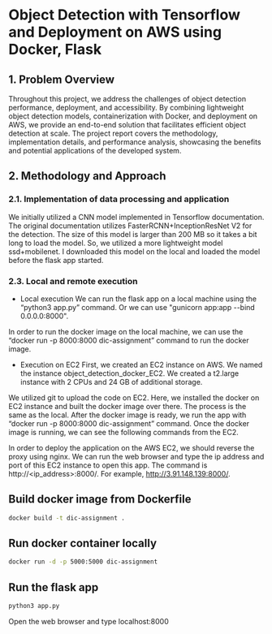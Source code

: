 # Object Detection with Tensorflow and Deployment on AWS using Docker, Flask
## 1. Problem Overview
Throughout this project, we address the challenges of object detection performance, deployment, and accessibility. By combining lightweight object detection models, containerization with Docker, and deployment on AWS, we provide an end-to-end solution that facilitates efficient object detection at scale. The project report covers the methodology, implementation details, and performance analysis, showcasing the benefits and potential applications of the developed system.

## 2. Methodology and Approach
### 2.1. Implementation of data processing and application
We initially utilized a CNN model implemented in Tensorflow documentation. The original documentation utilizes FasterRCNN+InceptionResNet V2 for the detection. The size of this model is larger than 200 MB so it takes a bit long to load the model. So, we utilized a more lightweight model ssd+mobilenet. I downloaded this model on the local and loaded the model before the flask app started.

### 2.3. Local and remote execution
- Local execution
We can run the flask app on a local machine using the “python3 app.py” command. Or we can use "gunicorn app:app --bind 0.0.0.0:8000".

In order to run the docker image on the local machine, we can use the “docker run -p 8000:8000 dic-assignment” command to run the docker image.

- Execution on EC2
First, we created an EC2 instance on AWS. We named the instance object_detection_docker_EC2. We created a t2.large instance with 2 CPUs and 24 GB of additional storage.

We utilized git to upload the code on EC2. Here, we installed the docker on EC2 instance and built the docker image over there. The process is the same as the local. After the docker image is ready, we run the app with “docker run -p 8000:8000 dic-assignment” command. Once the docker image is running, we can see the following commands from the EC2.

In order to deploy the application on the AWS EC2, we should reverse the proxy using nginx. We can run the web browser and type the ip address and port of this EC2 instance to open this app. The command is http://<ip_address>:8000/. For example, http://3.91.148.139:8000/.

## Build docker image from Dockerfile
```bash
docker build -t dic-assignment .
```

## Run docker container locally
```bash
docker run -d -p 5000:5000 dic-assignment
```

## Run the flask app
```bash
python3 app.py
```

Open the web browser and type localhost:8000

